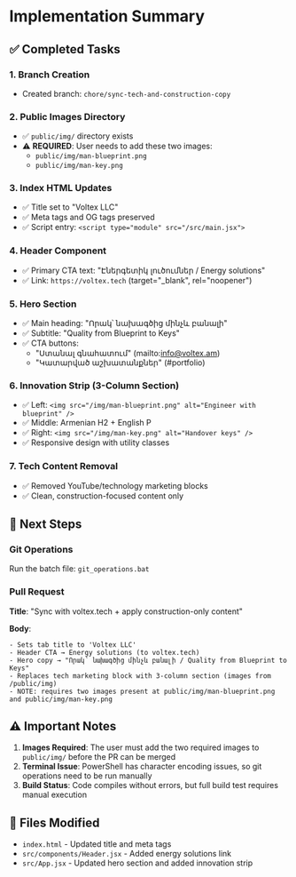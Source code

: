 # Implementation Summary

## ✅ Completed Tasks

### 1. Branch Creation
- Created branch: `chore/sync-tech-and-construction-copy`

### 2. Public Images Directory
- ✅ `public/img/` directory exists
- ⚠️ **REQUIRED**: User needs to add these two images:
  - `public/img/man-blueprint.png`
  - `public/img/man-key.png`

### 3. Index HTML Updates
- ✅ Title set to "Voltex LLC"
- ✅ Meta tags and OG tags preserved
- ✅ Script entry: `<script type="module" src="/src/main.jsx">`

### 4. Header Component
- ✅ Primary CTA text: "Էներգետիկ լուծումներ / Energy solutions"
- ✅ Link: `https://voltex.tech` (target="_blank", rel="noopener")

### 5. Hero Section
- ✅ Main heading: "Որակ՝ նախագծից մինչև բանալի"
- ✅ Subtitle: "Quality from Blueprint to Keys"
- ✅ CTA buttons:
  - "Ստանալ գնահատում" (mailto:info@voltex.am)
  - "Կատարված աշխատանքներ" (#portfolio)

### 6. Innovation Strip (3-Column Section)
- ✅ Left: `<img src="/img/man-blueprint.png" alt="Engineer with blueprint" />`
- ✅ Middle: Armenian H2 + English P
- ✅ Right: `<img src="/img/man-key.png" alt="Handover keys" />`
- ✅ Responsive design with utility classes

### 7. Tech Content Removal
- ✅ Removed YouTube/technology marketing blocks
- ✅ Clean, construction-focused content only

## 🔄 Next Steps

### Git Operations
Run the batch file: `git_operations.bat`

### Pull Request
**Title**: "Sync with voltex.tech + apply construction-only content"

**Body**:
```
- Sets tab title to 'Voltex LLC'
- Header CTA → Energy solutions (to voltex.tech)
- Hero copy → "Որակ՝ նախագծից մինչև բանալի / Quality from Blueprint to Keys"
- Replaces tech marketing block with 3-column section (images from /public/img)
- NOTE: requires two images present at public/img/man-blueprint.png and public/img/man-key.png
```

## ⚠️ Important Notes

1. **Images Required**: The user must add the two required images to `public/img/` before the PR can be merged
2. **Terminal Issue**: PowerShell has character encoding issues, so git operations need to be run manually
3. **Build Status**: Code compiles without errors, but full build test requires manual execution

## 📁 Files Modified

- `index.html` - Updated title and meta tags
- `src/components/Header.jsx` - Added energy solutions link
- `src/App.jsx` - Updated hero section and added innovation strip

